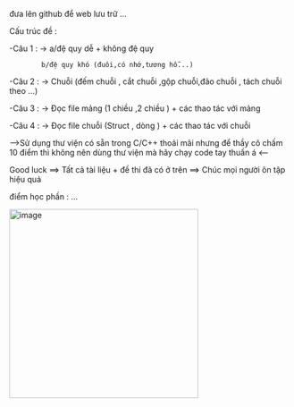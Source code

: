đưa lên github để web lưu trữ ...

Cấu trúc đề :

-Câu 1 : -> a/đệ quy dễ + không đệ quy

            b/đệ quy khó (đuôi,có nhớ,tương hỗ...)
            
-Câu 2 : -> Chuỗi (đếm chuỗi , cắt chuỗi ,gộp chuỗi,đảo chuỗi , tách chuỗi theo ...)

-Câu 3 : -> Đọc file mảng (1 chiều ,2 chiều ) + các thao tác với mảng 

-Câu 4 : -> Đọc file chuỗi (Struct , dòng ) + các thao tác với chuỗi 

-->Sử dụng thư viện có sẵn trong C/C++ thoải mãi nhưng để thầy cô chấm 10 điểm thì không nên dùng thư viện mà hãy chạy code tay thuần á <--

Good luck ==> Tất cả tài liệu + đề thi đã có ở trên ==> Chúc mọi người ôn tập hiệu quả

điểm học phần : ... 

<img width="338" alt="image" src="https://github.com/user-attachments/assets/09ae1410-2b44-4b4f-ba3c-1b175cd65d75">
